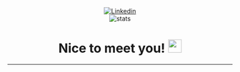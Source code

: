<div id="header" align="center">
	<div id="badges">
		<a href="https://www.linkedin.com/in/rasmus-rask/">
			<img alt="Linkedin" src="https://img.shields.io/badge/Linkedin-blue?style=for-the-badge&logo=linkedin&logoColor=white"/>
		</a>
	</div>
	<img alt="stats" src="https://komarev.com/ghpvc/?username=affmde&style=flat-square&color=blue"/>
	<h1>
		Nice to meet you!
		<img src="https://media.giphy.com/media/hvRJCLFzcasrR4ia7z/giphy.gif" width="30px"/>
	</h1>
</div>

---
<div align="center">
